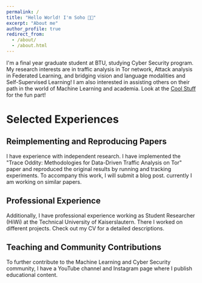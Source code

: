 ```yaml
---
permalink: /
title: "Hello World! I'm Soho 👋🏼"
excerpt: "About me"
author_profile: true
redirect_from: 
  - /about/
  - /about.html
---
```


I'm a final year graduate student at BTU, studying Cyber Security program. My research interests are in traffic analysis in Tor network, Attack analysis in Federated Learning, and bridging vision and language modalities and Self-Supervised Learning! I am also interested in assisting others on their path in the world of Machine Learning and academia. Look at the [Cool Stuff](https://hoseinpur.github.io/portfolio/) for the fun part!

# Selected Experiences 


## Reimplementing and Reproducing Papers
I have experience with independent research. I have implemented the "Trace Oddity: Methodologies for Data-Driven Traffic Analysis on Tor" paper and reproduced the original results by running and tracking experiments. To accompany this work, I will submit a blog post. currently I am working on similar papers. 

## Professional Experience
Additionally, I have professional experience working as Student Researcher (HiWi) at the Technical University of Kaiserslautern. 
There I worked on different projects. Check out my CV for a detailed descriptions.

## Teaching and Community Contributions
To further contribute to the Machine Learning and Cyber Security community, I have a YouTube channel and Instagram page where I publish educational content.